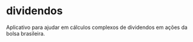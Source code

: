 # dividendos
Aplicativo para ajudar em cálculos complexos de dividendos em ações da bolsa brasileira.
